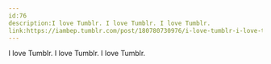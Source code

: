 ```yaml
---
id:76
description:I love Tumblr. I love Tumblr. I love Tumblr.
link:https://iambep.tumblr.com/post/180780730976/i-love-tumblr-i-love-tumblr-i-love-tumblr
---
```


I love Tumblr. I love Tumblr. I love Tumblr.